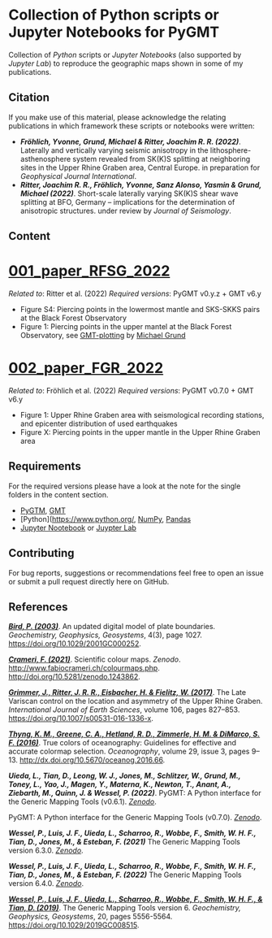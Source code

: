 # Collection of Python scripts or Jupyter Notebooks for PyGMT

Collection of _Python_ scripts or _Jupyter Notebooks_ (also supported by _Jupyter Lab_) to reproduce the geographic maps
shown in some of my publications.


## Citation

If you make use of this material, please acknowledge the relating publications in which framework these scripts or notebooks were written:

- **_Fröhlich, Yvonne, Grund, Michael & Ritter, Joachim R. R. (2022)_**. Laterally and vertically varying seismic anisotropy in the lithosphere-asthenosphere system revealed from SK(K)S splitting at neighboring sites in the Upper Rhine Graben area, Central Europe. in preparation for *Geophysical Journal International*.
- **_Ritter, Joachim R. R., Fröhlich, Yvonne, Sanz Alonso, Yasmin & Grund, Michael (2022)_**. Short-scale laterally varying SK(K)S shear wave splitting at BFO, Germany – implications for the determination of anisotropic structures. under review by *Journal of Seismology*.


## Content

# [001_paper_RFSG_2022]()

_Related to_: Ritter et al. (2022)
_Required versions_: PyGMT v0.y.z + GMT v6.y

  - Figure S4: Piercing points in the lowermost mantle and SKS-SKKS pairs at the Black Forest Observatory
  - Figure 1: Piercing points in the upper mantel at the Black Forest Observatory, see [GMT-plotting](https://github.com/michaelgrund/GMT-plotting) by [Michael Grund](https://github.com/michaelgrund)

# [002_paper_FGR_2022]()

_Related to_: Fröhlich et al. (2022)
_Required versions_: PyGMT v0.7.0 + GMT v6.y

  - Figure 1: Upper Rhine Graben area with seismological recording stations, and epicenter distribution of used earthquakes
  - Figure X: Piercing points in the upper mantle in the Upper Rhine Graben area

<!---
# [003_XXX]()

_Related to_: XXX
_Required versions_: PyGMT vx.y.z + GMT v6.y

  - XXX: XXX
-->


## Requirements

For the required versions please have a look at the note for the single folders in the content section.

- [PyGTM](https://www.pygmt.org/latest/), [GMT](https://www.generic-mapping-tools.org/)
- [Python](https://www.python.org/, [NumPy](https://numpy.org/), [Pandas]()
- [Jupyter Nootebook](https://jupyter.org/) or [Juypter Lab](https://jupyter.org/)


## Contributing

For bug reports, suggestions or recommendations feel free to open an issue or submit a pull request directly here on GitHub.


## References

[**_Bird, P. (2003)_**](https://doi.org/10.1029/2001GC000252).
An updated digital model of plate boundaries.
*Geochemistry, Geophysics, Geosystems*, 4(3), page 1027.
https://doi.org/10.1029/2001GC000252.

[**_Crameri, F. (2021)_**](http://doi.org/10.5281/zenodo.1243862).
Scientific colour maps. *Zenodo*. http://www.fabiocrameri.ch/colourmaps.php. http://doi.org/10.5281/zenodo.1243862.

[**_Grimmer, J., Ritter, J. R. R., Eisbacher, H. & Fielitz, W. (2017)_**](https://doi.org/10.1007/s00531-016-1336-x).
The Late Variscan control on the location and asymmetry of the Upper Rhine Graben.
*International Journal of Earth Sciences*, volume 106, pages 827–853.
https://doi.org/10.1007/s00531-016-1336-x.

[**_Thyng, K. M., Greene, C. A., Hetland, R. D., Zimmerle, H. M. & DiMarco, S. F. (2016)_**](http://dx.doi.org/10.5670/oceanog.2016.66).
True colors of oceanography: Guidelines for effective and accurate colormap selection.
*Oceanography*, volume 29, issue 3, pages 9–13.
http://dx.doi.org/10.5670/oceanog.2016.66.

**_Uieda, L., Tian, D., Leong, W. J., Jones, M., Schlitzer, W., Grund, M., Toney, L., Yao, J., Magen, Y., Materna, K., Newton, T., Anant, A., Ziebarth, M., Quinn, J. & Wessel, P. (2022)_**.
PyGMT: A Python interface for the Generic Mapping Tools (v0.6.1).
[*Zenodo*](https://doi.org/10.5281/zenodo.6426493).

<!---
**_Uieda, L., Tian, D., Leong, W. J., Jones, M., Schlitzer, W., Grund, M., Toney, L., Yao, J., Magen, Y., Materna, K., Newton, T., Anant, A., Ziebarth, M., Quinn, J. & Wessel, P. (2022)_**.
-->
PyGMT: A Python interface for the Generic Mapping Tools (v0.7.0).
[*Zenodo*](https://doi.org/10.5281/zenodo.6702566).

**_Wessel, P., Luis, J. F., Uieda, L., Scharroo, R., Wobbe, F., Smith, W. H. F., Tian, D., Jones, M., & Esteban, F. (2021)_**
The Generic Mapping Tools version 6.3.0.
[*Zenodo*](https://doi.org/10.5281/zenodo.5708769).

**_Wessel, P., Luis, J. F., Uieda, L., Scharroo, R., Wobbe, F., Smith, W. H. F., Tian, D., Jones, M., & Esteban, F. (2022)_**
The Generic Mapping Tools version 6.4.0.
[*Zenodo*](https://doi.org/10.5281/zenodo.6623271).

[**_Wessel, P., Luis, J. F., Uieda, L., Scharroo, R., Wobbe, F., Smith, W. H. F., & Tian, D. (2019)_**](https://doi.org/10.1029/2019GC008515).
The Generic Mapping Tools version 6.
*Geochemistry, Geophysics, Geosystems*, 20, pages 5556-5564.
https://doi.org/10.1029/2019GC008515.
